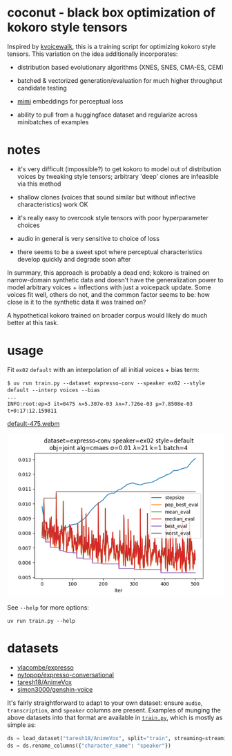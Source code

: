 # coconut - black box optimization of kokoro style tensors
Inspired by [kvoicewalk](https://github.com/RobViren/kvoicewalk), this is a training script for optimizing kokoro style tensors. This variation on the idea additionally incorporates:

- distribution based evolutionary algorithms (XNES, SNES, CMA-ES, CEM)

- batched & vectorized generation/evaluation for much higher throughput candidate testing

- [mimi](https://huggingface.co/kyutai/mimi) embeddings for perceptual loss

- ability to pull from a huggingface dataset and regularize across minibatches of examples

# notes
- it's very difficult (impossible?) to get kokoro to model out of distribution voices by tweaking style tensors; arbitrary 'deep' clones are infeasible via this method

- shallow clones (voices that sound similar but without inflective characteristics) work OK

- it's really easy to overcook style tensors with poor hyperparameter choices

- audio in general is very sensitive to choice of loss

- there seems to be a sweet spot where perceptual characteristics develop quickly and degrade soon after

In summary, this approach is probably a dead end; kokoro is trained on narrow-domain synthetic data and doesn't have the generalization power to model arbitrary voices + inflections with just a voicepack update. Some voices fit well, others do not, and the common factor seems to be: how close is it to the synthetic data it was trained on?

A hypothetical kokoro trained on broader corpus would likely do much better at this task.

# usage
Fit `ex02` `default` with an interpolation of all initial voices + bias term:

```shell
$ uv run train.py --dataset expresso-conv --speaker ex02 --style default --interp voices --bias
...
INFO:root:ep=3 it=0475 ∧=5.307e-03 λ∧=7.726e-03 μ=7.8508e-03 t+0:17:12.159811
```

[default-475.webm](https://github.com/user-attachments/assets/97f28a04-50f5-4085-88ac-73bd8bbc491c)

![Train plot](samples/default.png)

See `--help` for more options:

```shell
uv run train.py --help
```

# datasets
- [ylacombe/expresso](https://huggingface.co/datasets/ylacombe/expresso)
- [nytopop/expresso-conversational](https://huggingface.co/datasets/nytopop/expresso-conversational)
- [taresh18/AnimeVox](https://huggingface.co/datasets/taresh18/AnimeVox)
- [simon3000/genshin-voice](https://huggingface.co/datasets/simon3000/genshin-voice)

It's fairly straightforward to adapt to your own dataset: ensure `audio`, `transcription`, and `speaker` columns are present. Examples of munging the above datasets into that format are available in [`train.py`](train.py), which is mostly as simple as:

```python
ds = load_dataset("taresh18/AnimeVox", split="train", streaming=streaming)
ds = ds.rename_columns({"character_name": "speaker"})
```
